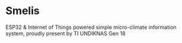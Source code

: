 # Smelis
ESP32 &amp; Internet of Things powered simple micro-climate information system, proudly present by TI UNDIKNAS Gen 18
